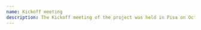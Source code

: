 ```yaml
---
name: Kickoff meeting
description: The Kickoff meeting of the project was held in Pisa on October 14, 2019.
---
```

